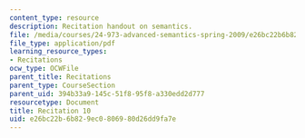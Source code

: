 ```yaml
---
content_type: resource
description: Recitation handout on semantics.
file: /media/courses/24-973-advanced-semantics-spring-2009/e26bc22b6b829ec0806980d26dd9fa7e_MIT24_973s09_rec10.pdf
file_type: application/pdf
learning_resource_types:
- Recitations
ocw_type: OCWFile
parent_title: Recitations
parent_type: CourseSection
parent_uid: 394b33a9-145c-51f8-95f8-a330edd2d777
resourcetype: Document
title: Recitation 10
uid: e26bc22b-6b82-9ec0-8069-80d26dd9fa7e
---
```

